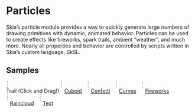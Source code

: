 Particles
=========

Skia’s particle module provides a way to quickly generate large numbers of
drawing primitives with dynamic, animated behavior. Particles can be used to
create effects like fireworks, spark trails, ambient “weather”, and much more.
Nearly all properties and behavior are controlled by scripts written in Skia’s
custom language, SkSL.


Samples
-------

<style>
  #demo canvas {
    border: 1px dashed #AAA;
    margin: 2px;
  }

  figure {
    display: inline-block;
    margin: 0;
  }

  figcaption > a {
    margin: 2px 10px;
  }
</style>

<div id=demo>
  <figure>
    <canvas id=trail width=400 height=400></canvas>
    <figcaption>
      Trail (Click and Drag!)
    </figcaption>
  </figure>
  <figure>
    <canvas id=cube width=400 height=400></canvas>
    <figcaption>
      <a href="https://particles.skia.org/5515ab65a31eab1ce5840a714d322643"
         target=_blank rel=noopener>Cuboid</a>
    </figcaption>
  </figure>
  <figure>
    <canvas id=confetti width=400 height=400></canvas>
    <figcaption>
      <a href="https://particles.skia.org/eb484bdbac5952c0184a7f1d25773746"
         target=_blank rel=noopener>Confetti</a>
    </figcaption>
  </figure>
  <figure>
    <canvas id=curves width=400 height=400></canvas>
    <figcaption>
      <a href="https://particles.skia.org/632d713dacfa01d8905ffee98bc46acc"
         target=_blank rel=noopener>Curves</a>
    </figcaption>
  </figure>
  <figure>
    <canvas id=fireworks width=400 height=400></canvas>
    <figcaption>
      <a href="https://particles.skia.org/4d2befa962190e14575075d5676b98bf"
         target=_blank rel=noopener>Fireworks</a>
    </figcaption>
  </figure>
  <figure>
    <canvas id=raincloud width=400 height=400></canvas>
    <figcaption>
      <a href="https://particles.skia.org/aecf2ff6e1d11fbf56e0cf6ec734893d"
         target=_blank rel=noopener>Raincloud</a>
    </figcaption>
  </figure>
  <figure>
    <canvas id=text width=400 height=400></canvas>
    <figcaption>
      <a href="https://particles.skia.org/9c18c154a286e7c5d64192c9d6661ce0"
         target=_blank rel=noopener>Text</a>
    </figcaption>
  </figure>

</div>

<script type="text/javascript" charset="utf-8">
(function() {
  // Tries to load the WASM version if supported, shows error otherwise
  let s = document.createElement('script');
  var locate_file = '';
  if (window.WebAssembly && typeof window.WebAssembly.compile === 'function') {
    console.log('WebAssembly is supported!');
    locate_file = 'https://particles.skia.org/static/';
  } else {
    console.log('WebAssembly is not supported (yet) on this browser.');
    document.getElementById('demo').innerHTML = "<div>WASM not supported by your browser. Try a recent version of Chrome, Firefox, Edge, or Safari.</div>";
    return;
  }
  s.src = locate_file + 'canvaskit.js';
  s.onload = () => {
  var CanvasKit = null;
  CanvasKitInit({
    locateFile: (file) => locate_file + file,
  }).then((CK) => {
    CanvasKit = CK;
    TrailExample(CanvasKit, 'trail', trail);
    ParticleExample(CanvasKit, 'confetti', confetti, 200, 200);
    ParticleExample(CanvasKit, 'curves', curves, 200, 300);
    ParticleExample(CanvasKit, 'cube', cube, 200, 200);
    ParticleExample(CanvasKit, 'fireworks', fireworks, 200, 300);
    ParticleExample(CanvasKit, 'raincloud', raincloud, 200, 100);
    ParticleExample(CanvasKit, 'text', text, 75, 250);
  });

  function ParticleExample(CanvasKit, id, jsonData, cx, cy) {
    if (!CanvasKit || !jsonData) {
      return;
    }
    const surface = CanvasKit.MakeCanvasSurface(id);
    if (!surface) {
      console.error('Could not make surface');
      return;
    }
    const context = CanvasKit.currentContext();
    const canvas = surface.getCanvas();
    canvas.translate(cx, cy);

    const particles = CanvasKit.MakeParticles(JSON.stringify(jsonData));
    particles.start(Date.now() / 1000.0, true);

    function drawFrame(canvas) {
      particles.update(Date.now() / 1000.0);

      canvas.clear(CanvasKit.WHITE);
      particles.draw(canvas);
      surface.requestAnimationFrame(drawFrame);
    }
    surface.requestAnimationFrame(drawFrame);
  }

const confetti ={
   "MaxCount": 200,
   "Drawable": {
      "Type": "SkCircleDrawable",
      "Radius": 8
   },
   "EffectCode": [
      "void effectSpawn(inout Effect effect) {",
      "  effect.lifetime = 2;",
      "}",
      "",
      "void effectUpdate(inout Effect effect) {",
      "  if (effect.age < 0.25 || effect.age > 0.75) { effect.rate = 0; }",
      "  else { effect.rate = 200; }",
      "}",
      ""
   ],
   "Code": [
      "void spawn(inout Particle p) {",
      "  float3 colors[4];",
      "  colors[0] = float3(0.87, 0.24, 0.11);",
      "  colors[1] = float3(1, 0.9, 0.2);",
      "  colors[2] = float3(0.44, 0.73, 0.24);",
      "  colors[3] = float3(0.38, 0.54, 0.95);",
      "  int idx = int(rand(p.seed) * 4);",
      "  p.color.rgb = colors[idx];",
      "",
      "  p.lifetime = (1 - effect.age) * effect.lifetime;",
      "  p.scale = mix(0.6, 1, rand(p.seed));",
      "}",
      "",
      "void update(inout Particle p) {",
      "  p.color.a = 1 - p.age;",
      "",
      "  float a = radians(rand(p.seed) * 360);",
      "  float invAge = 1 - p.age;",
      "  p.vel = float2(cos(a), sin(a)) * mix(250, 550, rand(p.seed)) * invAge * invAge;",
      "}",
      ""
   ],
   "Bindings": []
};

const cube = {
  "MaxCount": 2000,
  "Drawable": {
    "Type": "SkCircleDrawable",
    "Radius": 4
  },
  "EffectCode": [
    "void effectSpawn(inout Effect effect) {",
    "  effect.lifetime = 2;",
    "  effect.rate = 200;",
    "}",
    ""
  ],
  "Code": [
    "void spawn(inout Particle p) {",
    "  p.lifetime = 10;",
    "}",
    "",
    "float4x4 rx(float rad) {",
    "  float c = cos(rad);",
    "  float s = sin(rad);",
    "  return float4x4(1, 0,  0, 0,",
    "                  0, c, -s, 0,",
    "                  0, s,  c, 0,",
    "                  0, 0,  0, 1);",
    "}",
    "",
    "float4x4 ry(float rad) {",
    "  float c = cos(rad);",
    "  float s = sin(rad);",
    "  return float4x4(c, 0, -s, 0,",
    "                  0, 1,  0, 0,",
    "                  s, 0,  c, 0,",
    "                  0, 0,  0, 1);",
    "}",
    "",
    "float4x4 rz(float rad) {",
    "  float c = cos(rad);",
    "  float s = sin(rad);",
    "  return float4x4( c, s, 0, 0,",
    "                  -s, c, 0, 0,",
    "                   0, 0, 1, 0,",
    "                   0, 0, 0, 1);",
    "}",
    "",
    "void update(inout Particle p) {",
    "  float3 pos = float3(rand(p.seed), rand(p.seed), rand(p.seed));",
    "  if (rand(p.seed) < 0.33) {",
    "    if (pos.x > 0.5) {",
    "      pos.x = 1;",
    "      p.color.rgb = float3(1, 0.2, 0.2);",
    "    } else {",
    "      pos.x = 0;",
    "      p.color.rgb = float3(0.2, 1, 1);",
    "    }",
    "  } else if (rand(p.seed) < 0.5) {",
    "    if (pos.y > 0.5) {",
    "      pos.y = 1;",
    "      p.color.rgb = float3(0.2, 0.2, 1);",
    "    } else {",
    "      pos.y = 0;",
    "      p.color.rgb = float3(1, 1, 0.2);",
    "    }",
    "  } else {",
    "    if (pos.z > 0.5) {",
    "      pos.z = 1;",
    "      p.color.rgb = float3(0.2, 1, 0.2);",
    "    } else {",
    "      pos.z = 0;",
    "      p.color.rgb = float3(1, 0.2, 1);",
    "    }",
    "  }",
    "",
    "  float s = effect.age * 2 - 1;",
    "  s = s < 0 ? -s : s;",
    "",
    "  pos = pos * 2 - 1;",
    "  pos = mix(pos, normalize(pos), s);",
    "  pos = pos * 100;",
    "",
    "  float age = effect.loop + effect.age;",
    "  float4x4 mat = rx(age * radians(60))",
    "               * ry(age * radians(70))",
    "               * rz(age * radians(80));",
    "  pos = (mat * float4(pos, 1)).xyz;",
    "",
    "  p.pos.x = pos.x;",
    "  p.pos.y = pos.y;",
    "  p.scale = ((pos.z + 50) / 100 + 0.5) / 2;",
    "}",
    ""
  ],
  "Bindings": []
};

const curves = {
   "MaxCount": 1000,
   "Drawable": {
      "Type": "SkCircleDrawable",
      "Radius": 2
   },
   "EffectCode": [
      "void effectSpawn(inout Effect effect) {",
      "  effect.rate = 200;",
      "  effect.color = float4(1, 0, 0, 1);",
      "}",
      ""
   ],
   "Code": [
      "void spawn(inout Particle p) {",
      "  p.lifetime = 3 + rand(p.seed);",
      "  p.vel.y = -50;",
      "}",
      "",
      "void update(inout Particle p) {",
      "  float w = mix(15, 3, p.age);",
      "  p.pos.x = sin(radians(p.age * 320)) * mix(25, 10, p.age) + mix(-w, w, rand(p.seed));",
      "  if (rand(p.seed) < 0.5) { p.pos.x = -p.pos.x; }",
      "",
      "  p.color.g = (mix(75, 220, p.age) + mix(-30, 30, rand(p.seed))) / 255;",
      "}",
      ""
   ],
   "Bindings": []
};

const fireworks = {
   "MaxCount": 1000,
   "Drawable": {
      "Type": "SkCircleDrawable",
      "Radius": 1
   },
   "EffectCode": [
      "void effectSpawn(inout Effect effect) {",
      "  effect.lifetime = 2;",
      "  effect.rate = 120;",
      "  float a = radians(mix(-20, 20, rand(effect.seed)) - 90);",
      "  float s = mix(200, 220, rand(effect.seed));",
      "  effect.vel.x = cos(a) * s;",
      "  effect.vel.y = sin(a) * s;",
      "  effect.color.rgb = float3(rand(effect.seed), rand(effect.seed), rand(effect.seed));",
      "  effect.pos.x = 0;",
      "  effect.pos.y = 0;",
      "}",
      "",
      "void effectUpdate(inout Effect effect) {",
      "  effect.vel.y += dt * 90;",
      "}",
      "",
      "void effectDeath(inout Effect effect) {",
      "  explode(false);",
      "}",
      ""
   ],
   "Code": [
      "void spawn(inout Particle p) {",
      "  p.lifetime = 0.5;",
      "  float a = radians(rand(p.seed) * 360);",
      "  float s = mix(5, 10, rand(p.seed));",
      "  p.vel.x = cos(a) * s;",
      "  p.vel.y = sin(a) * s;",
      "}",
      "",
      "void update(inout Particle p) {",
      "  p.color.a = 1 - p.age;",
      "}",
      ""
   ],
   "Bindings": [
      {
         "Type": "SkEffectBinding",
         "Name": "explode",
         "MaxCount": 50,
         "Drawable": {
            "Type": "SkCircleDrawable",
            "Radius": 3
         },
         "EffectCode": [
            "void effectSpawn(inout Effect effect) {",
            "  effect.burst = 50;",
            "  effect.lifetime = 2.5;",
            "}",
            ""
         ],
         "Code": [
            "void spawn(inout Particle p) {",
            "  p.lifetime = 2 + rand(p.seed) * 0.5;",
            "  float a = radians(rand(p.seed) * 360);",
            "  float s = mix(90, 100, rand(p.seed));",
            "  p.vel.x = cos(a) * s;",
            "  p.vel.y = sin(a) * s;",
            "}",
            "",
            "void update(inout Particle p) {",
            "  p.color.a = 1 - p.age;",
            "  p.vel.y += dt * 50;",
            "}",
            ""
         ],
         "Bindings": []
      }
   ]
};

const raincloud = {
   "MaxCount": 128,
   "Drawable": {
      "Type": "SkCircleDrawable",
      "Radius": 2
   },
   "EffectCode": [
      "void effectSpawn(inout Effect effect) {",
      "  if (effect.loop == 0) {",
      "    cloud(true);",
      "  }",
      "  effect.color = float4(0.1, 0.1, 1.0, 1.0);",
      "  effect.rate = 10;",
      "}",
      ""
   ],
   "Code": [
      "void spawn(inout Particle p) {",
      "  p.lifetime = 4;",
      "  p.pos.x = mix(-50, 50, rand(p.seed));",
      "  p.vel.y = 50;",
      "}",
      "",
      "void update(inout Particle p) {",
      "  p.vel.y += 20 * dt;",
      "  if (p.pos.y > 150 && p.scale > 0) {",
      "    p.scale = 0;",
      "    splash(false);",
      "  }",
      "}",
      ""
   ],
   "Bindings": [
      {
         "Type": "SkEffectBinding",
         "Name": "cloud",
         "MaxCount": 60,
         "Drawable": {
            "Type": "SkCircleDrawable",
            "Radius": 16
         },
         "EffectCode": [
            "void effectSpawn(inout Effect effect) {",
            "  effect.color = float4(0.8, 0.8, 0.8, 1);",
            "  effect.rate = 30;",
            "}",
            ""
         ],
         "Code": [
            "float2 circle(inout uint seed) {",
            "  float2 xy;",
            "  do {",
            "    xy.x = 2 * rand(seed) - 1;",
            "    xy.y = 2 * rand(seed) - 1;",
            "  } while (dot(xy, xy) > 1);",
            "  return xy;",
            "}",
            "",
            "void spawn(inout Particle p) {",
            "  p.lifetime = 2.5;",
            "  p.pos = circle(p.seed) * float2(50, 10);",
            "  p.vel.x = mix(-10, 10, rand(p.seed));",
            "  p.vel.y = mix(-10, 10, rand(p.seed));",
            "}",
            "",
            "void update(inout Particle p) {",
            "  p.color.a = 1 - (length(p.pos) / 150);",
            "}",
            ""
         ],
         "Bindings": []
      },
      {
         "Type": "SkEffectBinding",
         "Name": "splash",
         "MaxCount": 8,
         "Drawable": {
            "Type": "SkCircleDrawable",
            "Radius": 1
         },
         "EffectCode": [
            "void effectSpawn(inout Effect effect) {",
            "  effect.burst = 8;",
            "  effect.scale = 1;",
            "}",
            ""
         ],
         "Code": [
            "void spawn(inout Particle p) {",
            "  p.lifetime = rand(p.seed);",
            "  float a = radians(mix(-80, 80, rand(p.seed)) - 90);",
            "  p.vel.x = cos(a) * 20;",
            "  p.vel.y = sin(a) * 20;",
            "}",
            "",
            "void update(inout Particle p) {",
            "  p.vel.y += dt * 20;",
            "}",
            ""
         ],
         "Bindings": []
      }
   ]
};

const text = {
   "MaxCount": 2000,
   "Drawable": {
      "Type": "SkCircleDrawable",
      "Radius": 1
   },
   "EffectCode": [
      "void effectSpawn(inout Effect effect) {",
      "  effect.rate = 1000;",
      "}",
      ""
   ],
   "Code": [
      "void spawn(inout Particle p) {",
      "  p.lifetime = mix(1, 3, rand(p.seed));",
      "  float a = radians(mix(250, 290, rand(p.seed)));",
      "  float s = mix(10, 30, rand(p.seed));",
      "  p.vel.x = cos(a) * s;",
      "  p.vel.y = sin(a) * s;",
      "  p.pos = text(rand(p.seed)).xy;",
      "}",
      "",
      "void update(inout Particle p) {",
      "  float4 startColor = float4(1, 0.196, 0.078, 1);",
      "  float4 endColor   = float4(1, 0.784, 0.078, 1);",
      "  p.color = mix(startColor, endColor, p.age);",
      "}",
      ""
   ],
   "Bindings": [
      {
         "Type": "SkTextBinding",
         "Name": "text",
         "Text": "SKIA",
         "FontSize": 96
      }
   ]
};

  function preventScrolling(canvas) {
    canvas.addEventListener('touchmove', (e) => {
      // Prevents touch events in the canvas from scrolling the canvas.
      e.preventDefault();
      e.stopPropagation();
    });
  }

  function TrailExample(CanvasKit, id, jsonData) {
    if (!CanvasKit || !jsonData) {
      return;
    }
    const surface = CanvasKit.MakeCanvasSurface(id);
    if (!surface) {
      console.error('Could not make surface');
      return;
    }
    const context = CanvasKit.currentContext();
    const canvas = surface.getCanvas();

    const particles = CanvasKit.MakeParticles(JSON.stringify(jsonData));
    particles.start(Date.now() / 1000.0, true);

    function drawFrame(canvas) {
      particles.update(Date.now() / 1000.0);

      canvas.clear(CanvasKit.WHITE);
      particles.draw(canvas);
      surface.requestAnimationFrame(drawFrame);
    }
    surface.requestAnimationFrame(drawFrame);

    let interact = (e) => {
      particles.setPosition([e.offsetX, e.offsetY]);
      particles.setRate(e.pressure * 1000);
    };
    document.getElementById('trail').addEventListener('pointermove', interact);
    document.getElementById('trail').addEventListener('pointerdown', interact);
    document.getElementById('trail').addEventListener('pointerup', interact);
    preventScrolling(document.getElementById('trail'));
  }

const trail = {
   "MaxCount": 2000,
   "Drawable": {
      "Type": "SkCircleDrawable",
      "Radius": 4
   },
   "EffectCode": "",
   "Code": [
      "void spawn(inout Particle p) {",
      "  p.lifetime = 2 + rand(p.seed);",
      "  float a = radians(rand(p.seed) * 360);",
      "  p.vel = float2(cos(a), sin(a)) * mix(5, 15, rand(p.seed));",
      "  p.scale = mix(0.25, 0.75, rand(p.seed));",
      "}",
      "",
      "void update(inout Particle p) {",
      "  p.color.r = p.age;",
      "  p.color.g = 1 - p.age;",
      "}",
      ""
   ],
   "Bindings": []
};

  }
  document.head.appendChild(s);
})();
</script>
